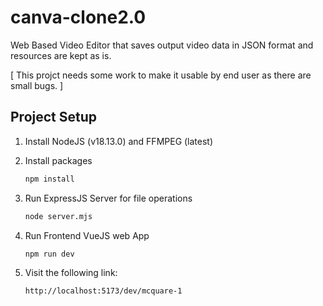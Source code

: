 # canva-clone2.0

Web Based Video Editor that saves output video data in JSON format and resources are kept as is.

[ This projct needs some work to make it usable by end user as there are small bugs. ]


## Project Setup

1. Install NodeJS (v18.13.0) and FFMPEG (latest)

2. Install packages
    ```sh
    npm install
    ```
3. Run ExpressJS Server for file operations
    ```sh
    node server.mjs
    ```
4. Run Frontend VueJS web App
    ```sh
    npm run dev
    ```
5. Visit the following link: 
    ```sh
    http://localhost:5173/dev/mcquare-1
    ```

